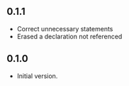 ## 0.1.1

- Correct unnecessary statements
- Erased a declaration not referenced

## 0.1.0

- Initial version.
